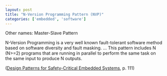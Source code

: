 ```yaml
---
layout: post
title: "N-Version Programming Pattern (NVP)"
categories: ['embedded', 'software']
---
```


Other names: Master-Slave Pattern

N-Version Programming is a very well known fault-tolerant software method based on software diversity and fault masking.
... This pattern includes N (N>=2) programs that are running in parallel to perform the same task on the same input to produce N outputs.

([Design Patterns for Safety-Critical Embedded Systems](http://sunsite.informatik.rwth-aachen.de/Publications/AIB/2010/2010-13.pdf), p. 111)